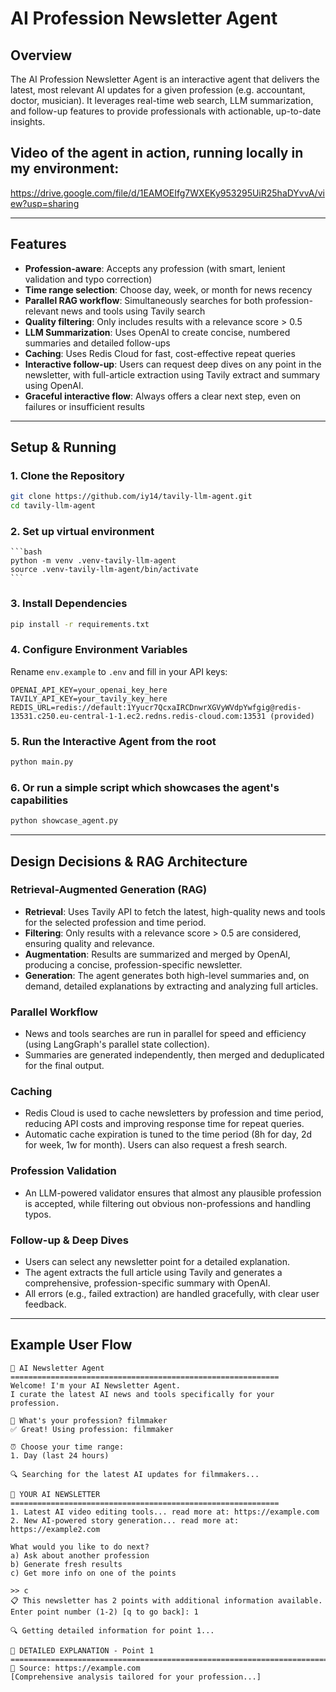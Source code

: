 # AI Profession Newsletter Agent

## Overview

The AI Profession Newsletter Agent is an interactive agent that delivers the latest, most relevant AI updates for a given profession (e.g. accountant, doctor, musician). It leverages real-time web search, LLM summarization, and follow-up features to provide professionals with actionable, up-to-date insights.

## Video of the agent in action, running locally in my environment: 
https://drive.google.com/file/d/1EAMOEIfg7WXEKy953295UiR25haDYvvA/view?usp=sharing

---

## Features
- **Profession-aware**: Accepts any profession (with smart, lenient validation and typo correction)
- **Time range selection**: Choose day, week, or month for news recency
- **Parallel RAG workflow**: Simultaneously searches for both profession-relevant news and tools using Tavily search
- **Quality filtering**: Only includes results with a relevance score > 0.5
- **LLM Summarization**: Uses OpenAI to create concise, numbered summaries and detailed follow-ups
- **Caching**: Uses Redis Cloud for fast, cost-effective repeat queries
- **Interactive follow-up**: Users can request deep dives on any point in the newsletter, with full-article extraction using Tavily extract and summary using OpenAI.
- **Graceful interactive flow**: Always offers a clear next step, even on failures or insufficient results

---

## Setup & Running

### 1. Clone the Repository
```bash
git clone https://github.com/iy14/tavily-llm-agent.git
cd tavily-llm-agent
```

### 2. Set up virtual environment
    ```bash
    python -m venv .venv-tavily-llm-agent
    source .venv-tavily-llm-agent/bin/activate
    ```

### 3. Install Dependencies
```bash
pip install -r requirements.txt
```

### 4. Configure Environment Variables
Rename `env.example` to `.env` and fill in your API keys:
```
OPENAI_API_KEY=your_openai_key_here
TAVILY_API_KEY=your_tavily_key_here
REDIS_URL=redis://default:1Yyucr7QcxaIRCDnwrXGVyWVdpYwfgig@redis-13531.c250.eu-central-1-1.ec2.redns.redis-cloud.com:13531 (provided)
```

### 5. Run the Interactive Agent from the root
```bash
python main.py
```

### 6. Or run a simple script which showcases the agent's capabilities
```bash
python showcase_agent.py
```

---

## Design Decisions & RAG Architecture

### Retrieval-Augmented Generation (RAG)
- **Retrieval**: Uses Tavily API to fetch the latest, high-quality news and tools for the selected profession and time period.
- **Filtering**: Only results with a relevance score > 0.5 are considered, ensuring quality and relevance.
- **Augmentation**: Results are summarized and merged by OpenAI, producing a concise, profession-specific newsletter.
- **Generation**: The agent generates both high-level summaries and, on demand, detailed explanations by extracting and analyzing full articles.

### Parallel Workflow
- News and tools searches are run in parallel for speed and efficiency (using LangGraph's parallel state collection).
- Summaries are generated independently, then merged and deduplicated for the final output.

### Caching
- Redis Cloud is used to cache newsletters by profession and time period, reducing API costs and improving response time for repeat queries.
- Automatic cache expiration is tuned to the time period (8h for day, 2d for week, 1w for month). Users can also request a fresh search.

### Profession Validation
- An LLM-powered validator ensures that almost any plausible profession is accepted, while filtering out obvious non-professions and handling typos.

### Follow-up & Deep Dives
- Users can select any newsletter point for a detailed explanation.
- The agent extracts the full article using Tavily and generates a comprehensive, profession-specific summary with OpenAI.
- All errors (e.g., failed extraction) are handled gracefully, with clear user feedback.

---

## Example User Flow
```
🤖 AI Newsletter Agent
============================================================
Welcome! I'm your AI Newsletter Agent.
I curate the latest AI news and tools specifically for your profession.

🎯 What's your profession? filmmaker
✅ Great! Using profession: filmmaker

⏰ Choose your time range:
1. Day (last 24 hours)

🔍 Searching for the latest AI updates for filmmakers...

📰 YOUR AI NEWSLETTER
============================================================
1. Latest AI video editing tools... read more at: https://example.com
2. New AI-powered story generation... read more at: https://example2.com

What would you like to do next?
a) Ask about another profession
b) Generate fresh results  
c) Get more info on one of the points

>> c
📋 This newsletter has 2 points with additional information available.
Enter point number (1-2) [q to go back]: 1

🔍 Getting detailed information for point 1...

📖 DETAILED EXPLANATION - Point 1
==============================================================================
🔗 Source: https://example.com
[Comprehensive analysis tailored for your profession...]
```
